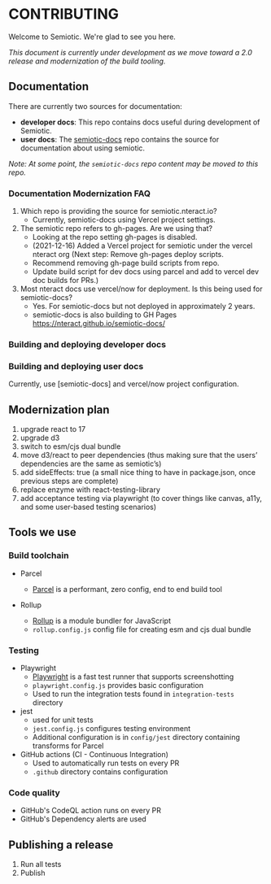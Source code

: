 # CONTRIBUTING

Welcome to Semiotic. We're glad to see you here.

*This document is currently under development as we move toward a 2.0 release
and modernization of the build tooling.*

## Documentation

There are currently two sources for documentation:
- **developer docs**: This repo contains docs useful during development of
  Semiotic.
- **user docs**: The [semiotic-docs](https://github.com/nteract/semiotic-docs) 
  repo contains the source for documentation about using semiotic.

*Note: At some point, the `semiotic-docs` repo content may be moved to this
repo.*

### Documentation Modernization FAQ

1. Which repo is providing the source for semiotic.nteract.io?
    - Currently, semiotic-docs using Vercel project settings.
2. The semiotic repo refers to gh-pages. Are we using that?
    - Looking at the repo setting gh-pages is disabled.
    - (2021-12-16) Added a Vercel project for semiotic under the
      vercel nteract org (Next step: Remove gh-pages deploy scripts.
    - Recommend removing gh-page build scripts from repo. 
    - Update build script for dev docs using parcel and add to vercel dev doc builds for PRs.)
3. Most nteract docs use vercel/now for deployment. Is this being used for semiotic-docs?  
   - Yes. For semiotic-docs but not deployed in approximately 2 years.
   - semiotic-docs is also building to GH Pages https://nteract.github.io/semiotic-docs/


### Building and deploying developer docs

### Building and deploying user docs

Currently, use [semiotic-docs] and vercel/now project configuration.

## Modernization plan

1. upgrade react to 17
2. upgrade d3
4. switch to esm/cjs dual bundle
5. move d3/react to peer dependencies (thus making sure that the users’ dependencies are the same as semiotic’s)
6. add sideEffects: true (a small nice thing to have in package.json, once previous steps are complete)
7. replace enzyme with react-testing-library 
8. add acceptance testing via playwright (to cover things like canvas, a11y, and some user-based testing scenarios)

## Tools we use

### Build toolchain

- Parcel
  - [Parcel](https://parceljs.org) is a performant, zero config, end to end build tool

- Rollup
  - [Rollup](https://rollupjs.org/guide/en/) is a module bundler for JavaScript
  - `rollup.config.js` config file for creating esm and cjs dual bundle

### Testing

- Playwright
  - [Playwright](https://playwright.dev) is a fast test runner that supports screenshotting
  - `playwright.config.js` provides basic configuration
  - Used to run the integration tests found in `integration-tests` directory
- jest
  - used for unit tests
  - `jest.config.js` configures testing environment
  - Additional configuration is in `config/jest` directory containing transforms for Parcel
- GitHub actions (CI - Continuous Integration)
  - Used to automatically run tests on every PR
  - `.github` directory contains configuration
  
### Code quality

- GitHub's CodeQL action runs on every PR
- GitHub's Dependency alerts are used

## Publishing a release

1. Run all tests
2. Publish